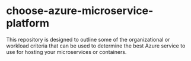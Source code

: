 # choose-azure-microservice-platform
This repository is designed to outline some of the organizational or workload criteria that can be used to determine the best Azure service to use for hosting your microservices or containers.
